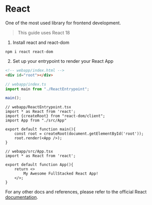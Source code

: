 # React
One of the most used library for frontend development.

> This guide uses React 18

1. Install react and react-dom
```shell
npm i react react-dom
```

2. Set up your entrypoint to render your React App
```html
<!-- webapp/index.html -->
<div id="root"></div>
```
```ts
// webapp/index.ts
import main from "./ReactEntrypoint";

main();
```
```tsx
// webapp/ReactEntrypoint.tsx
import * as React from 'react';
import {createRoot} from "react-dom/client";
import App from "./src/App"

export default function main(){
    const root = createRoot(document.getElementById('root'));
    root.render(<App />);
}
```
```tsx
// webapp/src/App.tsx
import * as React from 'react';

export default function App(){
    return <>
        My Awesome FullStacked React App!
    </>;
}
```

For any other docs and references, please refer to the official React [documentation](https://reactjs.org/).
